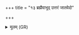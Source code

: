 +++
title = "१३ ब्रह्मैवाभूद् उत्तरं जातवेदो"

+++
<details><summary>मूलम् (GR)</summary>

ब्रह्मैवाभूद् उत्तरं जातवेदो  
रद्वज्रो यातुधानं महालम् ।  
भवाशर्वौ तपुषीं हेतिम् अस्मै  
मयेषितौ वि सृजतां वधाय ॥
</details>